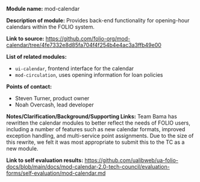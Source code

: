 **Module name:** mod-calendar

**Description of module:** Provides back-end functionality for opening-hour calendars within the
FOLIO system.

**Link to source:**
https://github.com/folio-org/mod-calendar/tree/4fe7332e8d85fa704f4f254b4e4ac3a3ffb49e00

**List of related modules:**

- `ui-calendar`, frontend interface for the calendar
- `mod-circulation`, uses opening information for loan policies

**Points of contact:**

- Steven Turner, product owner
- Noah Overcash, lead developer

**Notes/Clarification/Background/Supporting Links:** Team Bama has rewritten the calendar modules to
better reflect the needs of FOLIO users, including a number of features such as new calendar
formats, improved exception handling, and multi-service point assignments. Due to the size of this
rewrite, we felt it was most appropriate to submit this to the TC as a new module.

**Link to self evaluation results:**
https://github.com/ualibweb/ua-folio-docs/blob/main/docs/mod-calendar-2.0-tech-council/evaluation-forms/self-evaluation/mod-calendar.md
